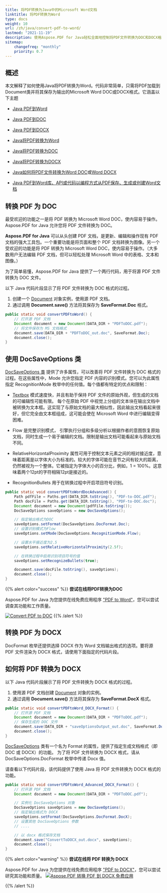 ```yaml
---
title: 将PDF转换为Java中的Microsoft Word文档
linktitle: 将PDF转换为Word
type: docs
weight: 10
url: /zh/java/convert-pdf-to-word/
lastmod: "2021-11-19"
description: 使用Aspose.PDF for Java轻松全面地控制将PDF文件转换为DOC和DOCX格式。了解更多如何调整PDF到Microsoft Word文档的转换。
sitemap:
    changefreq: "monthly"
    priority: 0.7
---
```


## 概述

本文解释了如何使用Java将PDF转换为Word。代码非常简单，只需将PDF加载到Document类并将其保存为输出的Microsoft Word DOC或DOCX格式。它涵盖以下主题

- [Java PDF到Word](#convert-pdf-to-doc)
- [Java PDF到DOC](#convert-pdf-to-doc)
- [Java PDF到DOCX](#convert-pdf-to-docx)
- [Java将PDF转换为Word](#convert-pdf-to-docx)
- [Java将PDF转换为DOC](#convert-pdf-to-doc)
- [Java将PDF转换为DOCX](#convert-pdf-to-docx)
- [Java如何将PDF文件转换为Word DOC](#convert-pdf-to-doc)或[Word DOCX](#convert-pdf-to-docx)

- [Java PDF到Word库、API或代码以编程方式从PDF保存、生成或创建Word文档](#convert-pdf-to-docx)

## 转换 PDF 为 DOC

最受欢迎的功能之一是将 PDF 转换为 Microsoft Word DOC，使内容易于操作。Aspose.PDF for Java 允许您将 PDF 文件转换为 DOC。

**Aspose.PDF for Java** 可以从头创建 PDF 文档，是更新、编辑和操作现有 PDF 文档的强大工具包。一个重要功能是将页面和整个 PDF 文档转换为图像。另一个受欢迎的功能是将 PDF 转换为 Microsoft Word DOC，使内容易于操作。（大多数用户无法编辑 PDF 文档，但可以轻松处理 Microsoft Word 中的表格、文本和图像。）

为了简单易懂，Aspose.PDF for Java 提供了一个两行代码，用于将源 PDF 文件转换为 DOC 文件。

以下 Java 代码片段显示了将 PDF 文件转换为 DOC 格式的过程。

1. 创建一个 [Document](https://reference.aspose.com/page/java/com.aspose.page/document) 对象实例，使用源 PDF 文档。
2. 通过调用 **Document.save()** 方法将其保存为 **SaveFormat.Doc** 格式。

```java
public static void convertPDFtoWord() {
    // 打开源 PDF 文档
    Document document = new Document(DATA_DIR + "PDFToDOC.pdf");
    // 将文件保存为 MS 文档格式
    document.save(DATA_DIR + "PDFToDOC_out.doc", SaveFormat.Doc);
    document.close();
}
```

## 使用 DocSaveOptions 类

[DocSaveOptions 类](https://reference.aspose.com/pdf/java/com.aspose.pdf/DocSaveOptions) 提供了许多属性，可以改善将 PDF 文件转换为 DOC 格式的过程。在这些属性中，Mode 允许您指定 PDF 内容的识别模式。您可以为此属性指定 RecognitionMode 枚举中的任何值。每个值都有特定的优点和限制：

- [Textbox](https://reference.aspose.com/pdf/java/com.aspose.pdf/TextBoxField) 模式速度快，并且有助于保持 PDF 文件的原始外观，但生成的文档的可编辑性可能有限。
 每个在原始 PDF 中视觉上分组的文本块在输出文档中被转换为文本框。这实现了与原始文档的最大相似性，因此输出文档看起来很好，但它完全由文本框组成，这可能会使在 Microsoft Word 中进行编辑变得困难。

- Flow 是完整识别模式， 引擎执行分组和多级分析以根据作者的意图恢复原始文档，同时生成一个易于编辑的文档。限制是输出文档可能看起来与原始文档不同。

- RelativeHorizontalProximity 属性可用于控制文本元素之间的相对接近度，意味着距离是以字体大小为标准的。较大的字体可能在音节之间有较大的距离，仍然被视为一个整体。它被指定为字体大小的百分比，例如，1 = 100%。这意味着两个12pt的字符相隔12pt是接近的。

- RecognitionBullets 用于在转换过程中开启项目符号识别。
```java
public static void convertPDFtoWordDocAdvanced() {
    Path pdfFile = Paths.get(DATA_DIR.toString(), "PDF-to-DOC.pdf");
    Path docFile = Paths.get(DATA_DIR.toString(), "PDF-to-DOC.doc");
    Document document = new Document(pdfFile.toString());
    DocSaveOptions saveOptions = new DocSaveOptions();

    // 指定输出格式为DOC
    saveOptions.setFormat(DocSaveOptions.DocFormat.Doc);
    // 设置识别模式为Flow
    saveOptions.setMode(DocSaveOptions.RecognitionMode.Flow);

    // 设置水平接近度为2.5
    saveOptions.setRelativeHorizontalProximity(2.5f);

    // 在转换过程中启用识别项目符号的值
    saveOptions.setRecognizeBullets(true);

    document.save(docFile.toString(), saveOptions);
    document.close();
}
```

{{% alert color="success" %}}
**尝试在线将PDF转换为DOC**

Aspose.PDF for Java 为您提供在线免费应用程序 ["PDF to Word"](https://products.aspose.app/pdf/conversion/pdf-to-doc)，您可以尝试调查其功能和工作质量。

[![Convert PDF to DOC](pdf_to_word.png)](https://products.aspose.app/pdf/conversion/pdf-to-doc)
{{% /alert %}}

## 转换 PDF 为 DOCX

DocFormat 枚举还提供选择 DOCX 作为 Word 文档输出格式的选项。要将源 PDF 文件渲染为 DOCX 格式，请使用下面指定的代码片段。

## 如何将 PDF 转换为 DOCX

以下 Java 代码片段展示了将 PDF 文件转换为 DOCX 格式的过程。

1. 使用源 PDF 文档创建 [Document](https://reference.aspose.com/page/java/com.aspose.page/document) 对象的实例。
2. 通过调用 **Document.save()** 方法将其保存为 **SaveFormat.DocX** 格式。

```java
public static void convertPDFtoWord_DOCX_Format() {
    // 打开源 PDF 文档
    Document document = new Document(DATA_DIR + "PDFToDOC.pdf");
    // 保存生成的 DOC 文件
    document.save(DATA_DIR + "saveOptionsOutput_out.doc", SaveFormat.DocX);
    document.close();
}
```

[DocSaveOptions](https://reference.aspose.com/pdf/java/com.aspose.pdf/docsaveoptions) 类有一个名为 Format 的属性，提供了指定生成文档格式（即 DOC 或 DOCX）的功能。
 为了将 PDF 文件转换为 DOCX 格式，请从 DocSaveOptions.DocFormat 枚举中传递 Docx 值。

请查看以下代码片段，该代码提供了使用 Java 将 PDF 文件转换为 DOCX 格式的功能。

```java
public static void convertPDFtoWord_Advanced_DOCX_Format() {
    // 打开源 PDF 文档
    Document document = new Document(DATA_DIR + "PDFToDOC.pdf");

    // 实例化 DocSaveOptions 对象
    DocSaveOptions saveOptions = new DocSaveOptions();
    // 指定输出格式为 DOCX
    saveOptions.setFormat(DocSaveOptions.DocFormat.DocX);
    // 设置其他 DocSaveOptions 参数
    // ....

    // 以 docx 格式保存文档
    document.save("ConvertToDOCX_out.docx", saveOptions);
    document.close();
}
```

{{% alert color="warning" %}}
**尝试在线将 PDF 转换为 DOCX**

Aspose.PDF for Java 为您提供在线免费应用程序 ["PDF to DOCX"](https://products.aspose.app/pdf/conversion/pdf-to-docx)，您可以尝试研究其功能和质量。
[![Aspose.PDF 转换 PDF 到 DOCX 免费应用](pdf_to_docx.png)](https://products.aspose.app/pdf/conversion/pdf-to-docx)

{{% /alert %}}
